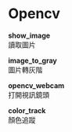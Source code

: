 # Opencv
<b>show_image</b>
<br>讀取圖片</br>

<b>image_to_gray</b>
<br>圖片轉灰階</br>

<b>opencv_webcam</b>
<br>打開視訊鏡頭</br>

<b>color_track</b>
<br>顏色追蹤</br>
